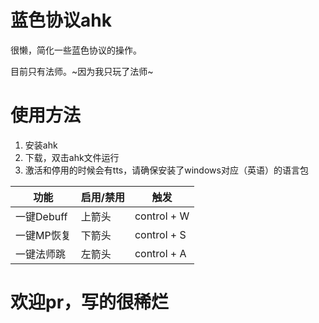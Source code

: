 # 蓝色协议ahk
很懒，简化一些蓝色协议的操作。

目前只有法师。~因为我只玩了法师~

# 使用方法
1. 安装ahk
2. 下载，双击ahk文件运行
3. 激活和停用的时候会有tts，请确保安装了windows对应（英语）的语言包

| 功能  | 启用/禁用 | 触发 |
| ------------- | ------------- | ------------- |
| 一键Debuff  | 上箭头 | control + W |
| 一键MP恢复 | 下箭头 | control + S |
| 一键法师跳  | 左箭头 | control + A |

# 欢迎pr，写的很稀烂
